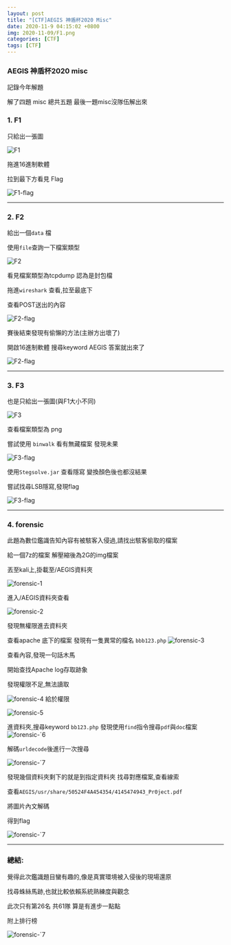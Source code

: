 ```yaml
---
layout: post
title: "[CTF]AEGIS 神盾杯2020 Misc"
date: 2020-11-9 04:15:02 +0800
img: 2020-11-09/F1.png
categories: [CTF]
tags: [CTF]
---
```


### AEGIS 神盾杯2020 misc

記錄今年解題

解了四題 misc 總共五題 最後一題misc沒隊伍解出來

### 1. F1 
只給出一張圖

![F1](https://raw.githubusercontent.com/dyeat/dyeat.github.io/master/static/img/2020-11-09/F1.png)

拖進16進制軟體

拉到最下方看見 Flag

![F1-flag](https://raw.githubusercontent.com/dyeat/dyeat.github.io/master/static/img/2020-11-09/F1-flag.jpg)

---

### 2. F2

給出一個`data` 檔

使用`file`查詢一下檔案類型

![F2](https://raw.githubusercontent.com/dyeat/dyeat.github.io/master/static/img/2020-11-09/F2.jpg)

看見檔案類型為tcpdump 認為是封包檔

拖進`wireshark` 查看,拉至最底下

查看POST送出的內容

![F2-flag](https://raw.githubusercontent.com/dyeat/dyeat.github.io/master/static/img/2020-11-09/F2-flag.jpg)

賽後結束發現有偷懶的方法(主辦方出壞了)

開啟16進制軟體 搜尋keyword AEGIS 答案就出來了

![F2-flag](https://raw.githubusercontent.com/dyeat/dyeat.github.io/master/static/img/2020-11-09/F2-flag-2.jpg)

---

### 3. F3

也是只給出一張圖(與F1大小不同)

![F3](https://raw.githubusercontent.com/dyeat/dyeat.github.io/master/static/img/2020-11-09/F3.png)

查看檔案類型為 png

嘗試使用 `binwalk` 看有無藏檔案 發現未果

![F3-flag](https://raw.githubusercontent.com/dyeat/dyeat.github.io/master/static/img/2020-11-09/F3-1.jpg)

使用`Stegsolve.jar` 查看隱寫 變換顏色後也都沒結果

嘗試找尋LSB隱寫,發現flag

![F3-flag](https://raw.githubusercontent.com/dyeat/dyeat.github.io/master/static/img/2020-11-09/F3-flag.jpg)

---

### 4. forensic

此題為數位鑑識告知內容有被駭客入侵過,請找出駭客偷取的檔案

給一個7z的檔案 解壓縮後為2G的img檔案

丟至kali上,掛載至/AEGIS資料夾

![forensic-1](https://raw.githubusercontent.com/dyeat/dyeat.github.io/master/static/img/2020-11-09/forensic-1.jpg)

進入/AEGIS資料夾查看

![forensic-2](https://raw.githubusercontent.com/dyeat/dyeat.github.io/master/static/img/2020-11-09/forensic-2.jpg)

發現無權限進去資料夾

查看apache 底下的檔案 發現有一隻異常的檔名 `bbb123.php`
![forensic-3](https://raw.githubusercontent.com/dyeat/dyeat.github.io/master/static/img/2020-11-09/forensic-3.jpg)

查看內容,發現一句話木馬

開始查找Apache log存取跡象

發現權限不足,無法讀取

![forensic-4](https://raw.githubusercontent.com/dyeat/dyeat.github.io/master/static/img/2020-11-09/forensic-4.jpg)
給於權限

![forensic-5](https://raw.githubusercontent.com/dyeat/dyeat.github.io/master/static/img/2020-11-09/forensic-5.jpg)

進資料夾,搜尋keyword `bb123.php`
發現使用`find`指令搜尋`pdf`與`doc`檔案
![forensic-ˊ6](https://raw.githubusercontent.com/dyeat/dyeat.github.io/master/static/img/2020-11-09/forensic-6.jpg)

解碼`urldecode`後進行一次搜尋

![forensic-ˊ7](https://raw.githubusercontent.com/dyeat/dyeat.github.io/master/static/img/2020-11-09/forensic-7.jpg)

發現幾個資料夾剩下的就是到指定資料夾
找尋對應檔案,查看線索

查看`AEGIS/usr/share/50524F4A454354/4145474943_Pr0ject.pdf`

將圖片內文解碼

得到flag

![forensic-ˊ7](https://raw.githubusercontent.com/dyeat/dyeat.github.io/master/static/img/2020-11-09/forensic-flag.jpg)


---

### 總結:

覺得此次鑑識題目蠻有趣的,像是真實環境被入侵後的現場還原

找尋蛛絲馬跡,也就比較依賴系統熟練度與觀念

此次只有第26名 共61隊 算是有進步一點點

附上排行榜

![forensic-ˊ7](https://raw.githubusercontent.com/dyeat/dyeat.github.io/master/static/img/2020-11-09/total.jpg)

